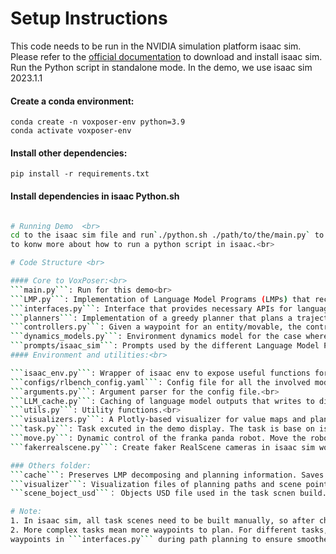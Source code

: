 # Setup Instructions
This code needs to be run in the NVIDIA simulation platform isaac sim. Please refer to the [official documentation](https://docs.omniverse.nvidia.com/isaacsim/latest/installation/index.html) to 
download and install isaac sim. Run the Python script in standalone mode. In the demo, we use isaac sim 2023.1.1 <br>
#### Create a conda environment:<br>  
```conda create -n voxposer-env python=3.9```<br>
```conda activate voxposer-env```<br>
#### Install other dependencies:<br>
```pip install -r requirements.txt```<br>
#### Install dependencies in isaac Python.sh<br>
```./python.sh -m pip install openai==0.28.0 open3d transforms3d<br>

# Running Demo  <br>
cd to the isaac sim file and run`./python.sh ./path/to/the/main.py` to display the demo. You can see [Hellow World](https://docs.omniverse.nvidia.com/isaacsim/latest/core_api_tutorials/tutorial_core_hello_world.html)
to konw more about how to run a python script in isaac.<br>

# Code Structure <br>

#### Core to VoxPoser:<br>
```main.py```: Run for this demo<br>
```LMP.py```: Implementation of Language Model Programs (LMPs) that recursively generates code to decompose instructions and compose value maps for each sub-task.<br>
```interfaces.py```: Interface that provides necessary APIs for language models (i.e., LMPs) to operate in voxel space and to invoke motion planner.<br>
```planners```: Implementation of a greedy planner that plans a trajectory (represented as a series of waypoints) for an entity/movable given a value map.<br>
```controllers.py```: Given a waypoint for an entity/movable, the controller applies (a series of) robot actions to achieve the waypoint.<br>
```dynamics_models.py```: Environment dynamics model for the case where entity/movable is an object or object part. This is used in controllers.py to perform MPC.<br>
```prompts/isaac_sim```: Prompts used by the different Language Model Programs (LMPs) in VoxPoser.<br>
#### Environment and utilities:<br>

```isaac_env.py```: Wrapper of isaac env to expose useful functions for VoxPoser.<br>
```configs/rlbench_config.yaml```: Config file for all the involved modules in RLBench environment.<br>
```arguments.py```: Argument parser for the config file.<br>
```LLM_cache.py```: Caching of language model outputs that writes to disk to save cost and time.<br>
```utils.py```: Utility functions.<br>
```visualizers.py```: A Plotly-based visualizer for value maps and planned trajectories.<br>
```task.py```: Task excuted in the demo display. The task is base on isaac sim scene.<br>
```move.py```: Dynamic control of the franka panda robot. Move the robot arm to the target pose<br>
```fakerrealscene.py```: Create faker RealScene cameras in isaac sim world and read depth and points data.<br>

### Others folder:
```cache```: Preserves LMP decomposing and planning information. Saves the disassembly and planning information of LMP. You can call this cache information in the subsequent execution process to speed up the movement process.<br>
```visualizer```: Visualization files of planning paths and scene point clouds.<br>
```scene_boject_usd```： Objects USD file used in the task scnen build.<br>

# Note:
1. In isaac sim, all task scenes need to be built manually, so after changing the task, you need to re-set the scene objects in ```main.py```, including interesting object or the robot.<br>
2. More complex tasks mean more waypoints to plan. For different tasks, you can adjust the value map size in ```isaac_config.yaml``` and reduce or increase the search range of
waypoints in ```interfaces.py``` during path planning to ensure smoother movement. Note that there is a trade-off between the number of path points and the movement time <br>

